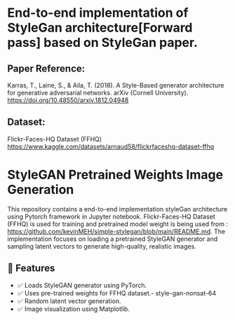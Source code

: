
# End-to-end implementation of StyleGan architecture[Forward pass] based on StyleGan paper.



## Paper Reference:
Karras, T., Laine, S., & Aila, T. (2018). A Style-Based generator architecture for generative adversarial networks. arXiv (Cornell University). https://doi.org/10.48550/arxiv.1812.04948


## Dataset:

Flickr-Faces-HQ Dataset (FFHQ)
https://www.kaggle.com/datasets/arnaud58/flickrfaceshq-dataset-ffhq

# StyleGAN Pretrained Weights Image Generation

This repository contains a end-to-end implementation styleGan architecture using Pytorch framework in Jupyter notebook. Flickr-Faces-HQ Dataset (FFHQ) is used for training and pretrained model weight is being used from : https://github.com/kevinMEH/simple-stylegan/blob/main/README.md. 
The implementation focuses on loading a pretrained StyleGAN generator and sampling latent vectors to generate high-quality, realistic images.

## 🚀 Features

- ✅ Loads StyleGAN generator using PyTorch.
- ✅ Uses pre-trained weights for FFHQ dataset.- style-gan-nonsat-64
- ✅ Random latent vector generation.
- ✅ Image visualization using Matplotlib.




